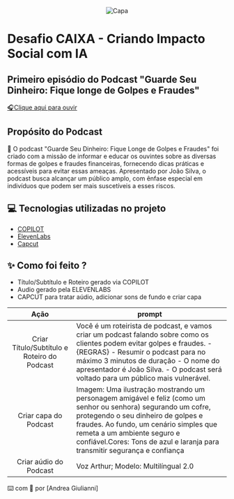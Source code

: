 
<p align="center">
  <img src="./assets/capa.png" alt="Capa">

</p>

# Desafio CAIXA - Criando Impacto Social com IA

## Primeiro episódio do Podcast "Guarde Seu Dinheiro: Fique longe de Golpes e Fraudes"

<a href="output/Podcast (1).mp4"> :headphones:Clique aqui para ouvir</a>

## Propósito do Podcast

:dart:		O podcast "Guarde Seu Dinheiro: Fique Longe de Golpes e Fraudes" foi criado com a missão de informar e educar os ouvintes sobre as diversas formas de golpes e fraudes financeiras, fornecendo dicas práticas e acessíveis para evitar essas ameaças. Apresentado por João Silva, o podcast busca alcançar um público amplo, com ênfase especial em indivíduos que podem ser mais suscetíveis a esses riscos.

## 💻 Tecnologias utilizadas no projeto
- [COPILOT](https://copilot.microsoft.com/)
- [ElevenLabs](https://beta.elevenlabs.io/)
- [Capcut](https://www.capcut.com/pt-br/)

## ✨ Como foi feito ?

- Título/Subtítulo e Roteiro gerado via COPILOT
- Audio gerado pela ELEVENLABS
- CAPCUT para tratar aúdio, adicionar sons de fundo e criar capa

|   Ação   | prompt                                                                                                                                                                                                                                                                         |
| :------: | ------------------------------------------------------------------------------------------------------------------------------------------------------------------------------------------------------------------------------------------------------------------------------ |
|  Criar Título/Subtítulo e Roteiro do Podcast      | Você é um roteirista de podcast, e vamos criar um podcast falando sobre como os clientes podem evitar golpes e fraudes. - {REGRAS} - Resumir o podcast para no máximo 3 minutos de duração - O nome do apresentador é João Silva. - O podcast será voltado para um público mais vulnerável.
|  Criar capa do Podcast  | Imagem: Uma ilustração mostrando um personagem amigável e feliz (como um senhor ou senhora) segurando um cofre, protegendo o seu dinheiro de golpes e fraudes. Ao fundo, um cenário simples que remeta a um ambiente seguro e confiável.Cores: Tons de azul e laranja para transmitir segurança e confiança|
| Criar aúdio do Podcast | Voz Arthur; Modelo: Multilíngual 2.0 |

⌨️ com 💜 por [Andrea Giulianni]

